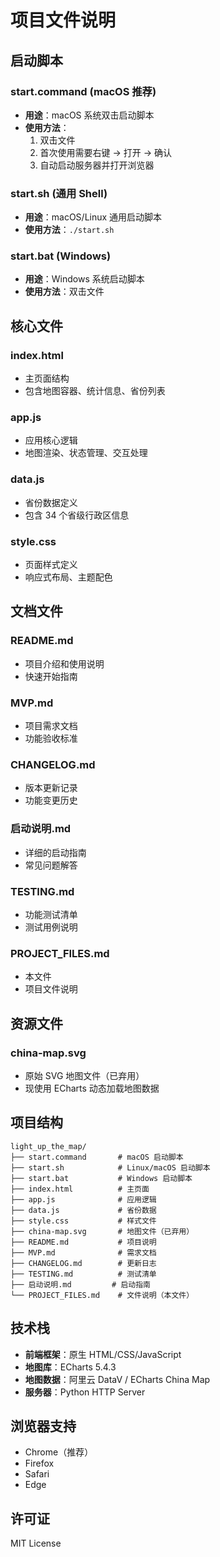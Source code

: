 # 项目文件说明

## 启动脚本

### start.command (macOS 推荐)
- **用途**：macOS 系统双击启动脚本
- **使用方法**：
  1. 双击文件
  2. 首次使用需要右键 → 打开 → 确认
  3. 自动启动服务器并打开浏览器

### start.sh (通用 Shell)
- **用途**：macOS/Linux 通用启动脚本
- **使用方法**：`./start.sh`

### start.bat (Windows)
- **用途**：Windows 系统启动脚本
- **使用方法**：双击文件

## 核心文件

### index.html
- 主页面结构
- 包含地图容器、统计信息、省份列表

### app.js
- 应用核心逻辑
- 地图渲染、状态管理、交互处理

### data.js
- 省份数据定义
- 包含 34 个省级行政区信息

### style.css
- 页面样式定义
- 响应式布局、主题配色

## 文档文件

### README.md
- 项目介绍和使用说明
- 快速开始指南

### MVP.md
- 项目需求文档
- 功能验收标准

### CHANGELOG.md
- 版本更新记录
- 功能变更历史

### 启动说明.md
- 详细的启动指南
- 常见问题解答

### TESTING.md
- 功能测试清单
- 测试用例说明

### PROJECT_FILES.md
- 本文件
- 项目文件说明

## 资源文件

### china-map.svg
- 原始 SVG 地图文件（已弃用）
- 现使用 ECharts 动态加载地图数据

## 项目结构

```
light_up_the_map/
├── start.command       # macOS 启动脚本
├── start.sh            # Linux/macOS 启动脚本
├── start.bat           # Windows 启动脚本
├── index.html          # 主页面
├── app.js              # 应用逻辑
├── data.js             # 省份数据
├── style.css           # 样式文件
├── china-map.svg       # 地图文件（已弃用）
├── README.md           # 项目说明
├── MVP.md              # 需求文档
├── CHANGELOG.md        # 更新日志
├── TESTING.md          # 测试清单
├── 启动说明.md         # 启动指南
└── PROJECT_FILES.md    # 文件说明（本文件）
```

## 技术栈

- **前端框架**：原生 HTML/CSS/JavaScript
- **地图库**：ECharts 5.4.3
- **地图数据**：阿里云 DataV / ECharts China Map
- **服务器**：Python HTTP Server

## 浏览器支持

- Chrome（推荐）
- Firefox
- Safari
- Edge

## 许可证

MIT License
